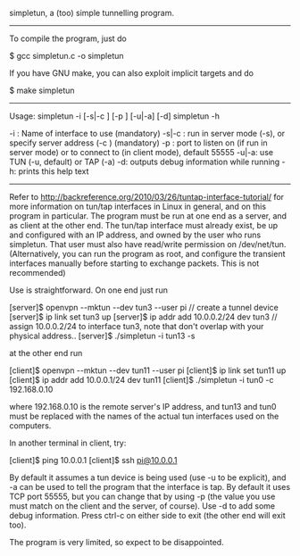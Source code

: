 simpletun, a (too) simple tunnelling program.

-------

To compile the program, just do

$ gcc simpletun.c -o simpletun

If you have GNU make, you can also exploit implicit targets and do

$ make simpletun

-------

Usage:
simpletun -i <ifacename> [-s|-c <serverIP>] [-p <port>] [-u|-a] [-d]
simpletun -h

-i <ifacename>: Name of interface to use (mandatory)
-s|-c <serverIP>: run in server mode (-s), or specify server address (-c <serverIP>) (mandatory)
-p <port>: port to listen on (if run in server mode) or to connect to (in client mode), default 55555
-u|-a: use TUN (-u, default) or TAP (-a)
-d: outputs debug information while running
-h: prints this help text

-------

Refer to http://backreference.org/2010/03/26/tuntap-interface-tutorial/ for
more information on tun/tap interfaces in Linux in general, and on this
program in particular.
The program must be run at one end as a server, and as client at the other
end. The tun/tap interface must already exist, be up and configured with an IP
address, and owned by the user who runs simpletun. That user must also have
read/write permission on /dev/net/tun. (Alternatively, you can run the
program as root, and configure the transient interfaces manually before
starting to exchange packets. This is not recommended)

Use is straightforward. On one end just run

[server]$ openvpn --mktun --dev tun3 --user pi // create a tunnel device
[server]$ ip link set tun3 up
[server]$ ip addr add 10.0.0.2/24 dev tun3 // assign 10.0.0.2/24 to interface tun3, note that don't overlap with your physical address..
[server]$ ./simpletun -i tun13 -s

at the other end run

[client]$ openvpn --mktun --dev tun11 --user pi
[client]$ ip link set tun11 up
[client]$ ip addr add 10.0.0.1/24 dev tun11
[client]$ ./simpletun -i tun0 -c 192.168.0.10

where 192.168.0.10 is the remote server's IP address, and tun13 and tun0 must be
replaced with the names of the actual tun interfaces used on the computers.

In another terminal in client, try:

[client]$ ping 10.0.0.1
[client]$ ssh pi@10.0.0.1

By default it assumes a tun device is being used (use -u to be explicit), and
-a can be used to tell the program that the interface is tap.
By default it uses TCP port 55555, but you can change that by using -p (the
value you use must match on the client and the server, of course). Use -d to
add some debug information. Press ctrl-c on either side to exit (the other end
will exit too).

The program is very limited, so expect to be disappointed.
